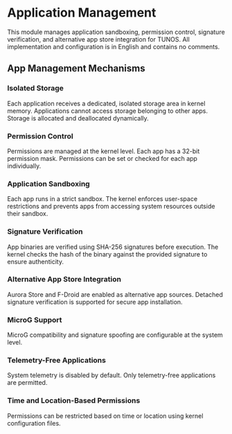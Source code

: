 # Application Management

This module manages application sandboxing, permission control, signature verification, and alternative app store integration for TUNOS. All implementation and configuration is in English and contains no comments.

## App Management Mechanisms

### Isolated Storage
Each application receives a dedicated, isolated storage area in kernel memory. Applications cannot access storage belonging to other apps. Storage is allocated and deallocated dynamically.

### Permission Control
Permissions are managed at the kernel level. Each app has a 32-bit permission mask. Permissions can be set or checked for each app individually.

### Application Sandboxing
Each app runs in a strict sandbox. The kernel enforces user-space restrictions and prevents apps from accessing system resources outside their sandbox.

### Signature Verification
App binaries are verified using SHA-256 signatures before execution. The kernel checks the hash of the binary against the provided signature to ensure authenticity.

### Alternative App Store Integration
Aurora Store and F-Droid are enabled as alternative app sources. Detached signature verification is supported for secure app installation.

### MicroG Support
MicroG compatibility and signature spoofing are configurable at the system level.

### Telemetry-Free Applications
System telemetry is disabled by default. Only telemetry-free applications are permitted.

### Time and Location-Based Permissions
Permissions can be restricted based on time or location using kernel configuration files.